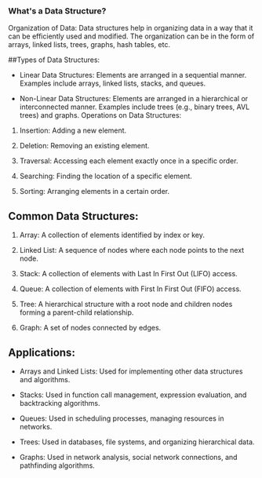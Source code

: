 ### **What's a Data Structure?**

Organization of Data: Data structures help in organizing data in a way that it can be efficiently used and modified. The organization can be in the form of arrays, linked lists, trees, graphs, hash tables, etc.

##Types of Data Structures:

  + Linear Data Structures: Elements are arranged in a sequential manner. Examples include arrays, linked lists, stacks, and queues.
  
  + Non-Linear Data Structures: Elements are arranged in a hierarchical or interconnected manner. Examples include trees (e.g., binary trees, AVL trees) and graphs.
  Operations on Data Structures:

  1. Insertion: Adding a new element.
  
  2. Deletion: Removing an existing element.
  
  3. Traversal: Accessing each element exactly once in a specific order.
  
  4. Searching: Finding the location of a specific element.
  
  5. Sorting: Arranging elements in a certain order.

## Common Data Structures:

  1. Array: A collection of elements identified by index or key.
  
  2. Linked List: A sequence of nodes where each node points to the next node.
  
  3. Stack: A collection of elements with Last In First Out (LIFO) access.
  
  4. Queue: A collection of elements with First In First Out (FIFO) access.
  
  5. Tree: A hierarchical structure with a root node and children nodes forming a parent-child relationship.
  
  6. Graph: A set of nodes connected by edges.
   
## Applications:

  + Arrays and Linked Lists: Used for implementing other data structures and algorithms.
  
  + Stacks: Used in function call management, expression evaluation, and backtracking algorithms.
  
  + Queues: Used in scheduling processes, managing resources in networks.
  
  + Trees: Used in databases, file systems, and organizing hierarchical data.
  
  + Graphs: Used in network analysis, social network connections, and pathfinding algorithms.
